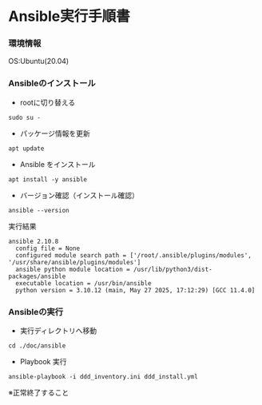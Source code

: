 # Ansible実行手順書

### 環境情報
OS:Ubuntu(20.04)

### Ansibleのインストール
- rootに切り替える
```
sudo su -
```
- パッケージ情報を更新
```
apt update
```
- Ansible をインストール
```
apt install -y ansible
```
- バージョン確認（インストール確認）
```
ansible --version
```
実行結果
```
ansible 2.10.8
  config file = None
  configured module search path = ['/root/.ansible/plugins/modules', '/usr/share/ansible/plugins/modules']
  ansible python module location = /usr/lib/python3/dist-packages/ansible
  executable location = /usr/bin/ansible
  python version = 3.10.12 (main, May 27 2025, 17:12:29) [GCC 11.4.0]
```

### Ansibleの実行
- 実行ディレクトリへ移動
```
cd ./doc/ansible
```
- Playbook 実行
```
ansible-playbook -i ddd_inventory.ini ddd_install.yml
```

※正常終了すること
